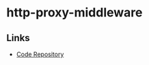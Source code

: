 # http-proxy-middleware

## Links

- [Code Repository](https://github.com/chimurai/http-proxy-middleware)
